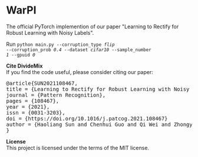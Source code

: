 # WarPI
The official PyTorch implemention of our paper "Learning to Rectify for Robust Learning with Noisy Labels".


Run 
<code>python main.py --corruption_type <i>flip</i> --corruption_prob <i>0.4</i> --dataset <i>cifar10</i> --sample_number <i>1</i> --gpuid <i>0</i> </code>


<b>Cite DivideMix</b>\
If you find the code useful, please consider citing our paper:

<pre>
@article{SUN2021108467,
title = {Learning to Rectify for Robust Learning with Noisy Labels},
journal = {Pattern Recognition},
pages = {108467},
year = {2021},
issn = {0031-3203},
doi = {https://doi.org/10.1016/j.patcog.2021.108467}
author = {Haoliang Sun and Chenhui Guo and Qi Wei and Zhongyi Han and Yilong Yin},
}</pre>

<b>License</b>\
This project is licensed under the terms of the MIT license.
